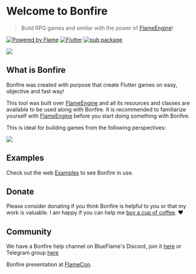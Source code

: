 
# Welcome to Bonfire

> Build RPG games and similar with the power of [FlameEngine](https://flame-engine.org/)!

[![Powered by Flame](https://img.shields.io/badge/Powered%20by-%F0%9F%94%A5-orange.svg)](https://flame-engine.org)
[![Flutter](https://img.shields.io/badge/Made%20with-Flutter-blue.svg)](https://flutter.dev/)
[![pub package](https://img.shields.io/pub/v/bonfire.svg)](https://pub.dev/packages/bonfire)

![](../_media/example.gif)

## What is Bonfire

Bonfire was created with purpose that create Flutter games on easy, objective and fast way!

This tool was built over [FlameEngine](https://flame-engine.org/) and all its resources and classes are available to be used along with Bonfire. It is recommended to familiarize yourself with [FlameEngine](https://flame-engine.org/) before you start doing something with Bonfire.

This is ideal for building games from the following perspectives:

![](../_media/perspectiva.png)

## Examples

Check out the web [Examples](/doc/examples) to see Bonfire in use.

## Donate

Please consider donating if you think Bonfire is helpful to you or that my work is valuable. I am happy if you can help me [buy a cup of coffee](https://www.buymeacoffee.com/rafaelbarbosa). ❤️

## Community

We have a Bonfire help channel on BlueFlame's Discord, join it [here](https://discord.gg/5drde4ev) or Telegram group [here](https://t.me/bonfire_engine)

Bonfire presentation at [FlameCon](https://www.youtube.com/watch?v=2DdiNrAAuBg&t=2s).